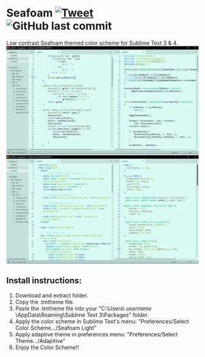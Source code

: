 # Seafoam [![Tweet](https://img.shields.io/twitter/url/http/shields.io.svg?style=social)](https://twitter.com/intent/tweet?text=Seafoam%20color%20scheme%20for%20Sublime%20Text!%20Free%20to%20port%20to%20other%20platforms.%20%23themes&url=https%3A%2F%2Fgithub.com%2Fitjustwerk%2FSeafoam%2F)  ![GitHub last commit](https://img.shields.io/github/last-commit/itjustwerk/Seafoam)
Low contrast Seafoam themed color scheme for Sublime Text 3 &amp; 4.
<img src="seafoam_ss1.jpg">
<img src="seafoam_ss2.jpg">

## Install instructions:
  1. Download and extract folder.
  2. Copy the .tmtheme file.
  3. Paste the .tmtheme file into your "C:\Users\ *username* \AppData\Roaming\Sublime Text 3\Packages\" folder.
  4. Apply the color scheme in Sublime Text's menu: "Preferences/Select Color Scheme.../Seafoam Light"
  5. Apply adaptive theme in preferences menu: "Preferences/Select Theme.../Adapitive"
  6. Enjoy the Color Scheme!!
